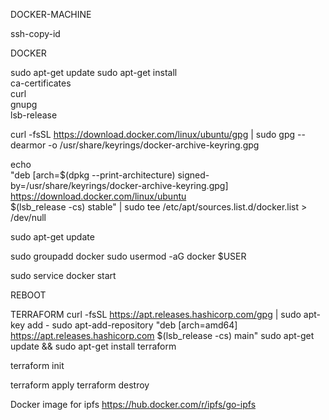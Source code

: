 DOCKER-MACHINE

ssh-copy-id

DOCKER

 sudo apt-get update
 sudo apt-get install \
    ca-certificates \
    curl \
    gnupg \
    lsb-release


curl -fsSL https://download.docker.com/linux/ubuntu/gpg | sudo gpg --dearmor -o /usr/share/keyrings/docker-archive-keyring.gpg

echo \
  "deb [arch=$(dpkg --print-architecture) signed-by=/usr/share/keyrings/docker-archive-keyring.gpg] https://download.docker.com/linux/ubuntu \
  $(lsb_release -cs) stable" | sudo tee /etc/apt/sources.list.d/docker.list > /dev/null

  sudo apt-get update

sudo groupadd docker
sudo usermod -aG docker $USER


 sudo service docker start

REBOOT

TERRAFORM
curl -fsSL https://apt.releases.hashicorp.com/gpg | sudo apt-key add -
sudo apt-add-repository "deb [arch=amd64] https://apt.releases.hashicorp.com $(lsb_release -cs) main"
sudo apt-get update && sudo apt-get install terraform

terraform init

terraform apply
terraform destroy



Docker image for ipfs
https://hub.docker.com/r/ipfs/go-ipfs

